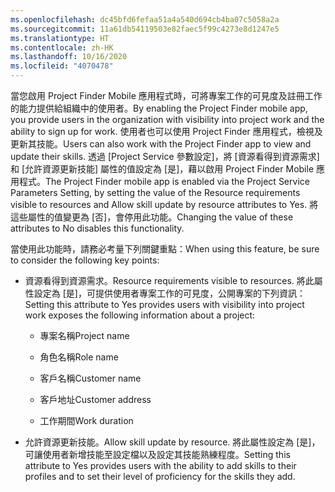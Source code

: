 ```yaml
---
ms.openlocfilehash: dc45bfd6fefaa51a4a540d694cb4ba07c5058a2a
ms.sourcegitcommit: 11a61db54119503e82faec5f99c4273e8d1247e5
ms.translationtype: HT
ms.contentlocale: zh-HK
ms.lasthandoff: 10/16/2020
ms.locfileid: "4070478"
---
```

<span data-ttu-id="c45be-101">當您啟用 Project Finder Mobile 應用程式時，可將專案工作的可見度及註冊工作的能力提供給組織中的使用者。</span><span class="sxs-lookup"><span data-stu-id="c45be-101">By enabling the Project Finder mobile app, you provide users in the organization with visibility into project work and the ability to sign up for work.</span></span> <span data-ttu-id="c45be-102">使用者也可以使用 Project Finder 應用程式，檢視及更新其技能。</span><span class="sxs-lookup"><span data-stu-id="c45be-102">Users can also work with the Project Finder app to view and update their skills.</span></span> <span data-ttu-id="c45be-103">透過 [Project Service 參數設定]，將 [資源看得到資源需求] 和 [允許資源更新技能] 屬性的值設定為 [是]，藉以啟用 Project Finder Mobile 應用程式。</span><span class="sxs-lookup"><span data-stu-id="c45be-103">The Project Finder mobile app is enabled via the Project Service Parameters Setting, by setting the value of the Resource requirements visible to resources and Allow skill update by resource attributes to Yes.</span></span> <span data-ttu-id="c45be-104">將這些屬性的值變更為 [否]，會停用此功能。</span><span class="sxs-lookup"><span data-stu-id="c45be-104">Changing the value of these attributes to No disables this functionality.</span></span>  
  
 <span data-ttu-id="c45be-105">當使用此功能時，請務必考量下列關鍵重點：</span><span class="sxs-lookup"><span data-stu-id="c45be-105">When using this feature, be sure to consider the following key points:</span></span>  
  
-   <span data-ttu-id="c45be-106">資源看得到資源需求。</span><span class="sxs-lookup"><span data-stu-id="c45be-106">Resource requirements visible to resources.</span></span> <span data-ttu-id="c45be-107">將此屬性設定為 [是]，可提供使用者專案工作的可見度，公開專案的下列資訊：</span><span class="sxs-lookup"><span data-stu-id="c45be-107">Setting this attribute to Yes provides users with visibility into project work exposes the following information about a project:</span></span>  
  
    -   <span data-ttu-id="c45be-108">專案名稱</span><span class="sxs-lookup"><span data-stu-id="c45be-108">Project name</span></span>  
  
    -   <span data-ttu-id="c45be-109">角色名稱</span><span class="sxs-lookup"><span data-stu-id="c45be-109">Role name</span></span>  
  
    -   <span data-ttu-id="c45be-110">客戶名稱</span><span class="sxs-lookup"><span data-stu-id="c45be-110">Customer name</span></span>  
  
    -   <span data-ttu-id="c45be-111">客戶地址</span><span class="sxs-lookup"><span data-stu-id="c45be-111">Customer address</span></span>  
  
    -   <span data-ttu-id="c45be-112">工作期間</span><span class="sxs-lookup"><span data-stu-id="c45be-112">Work duration</span></span>  
  
-   <span data-ttu-id="c45be-113">允許資源更新技能。</span><span class="sxs-lookup"><span data-stu-id="c45be-113">Allow skill update by resource.</span></span> <span data-ttu-id="c45be-114">將此屬性設定為 [是]，可讓使用者新增技能至設定檔以及設定其技能熟練程度。</span><span class="sxs-lookup"><span data-stu-id="c45be-114">Setting this attribute to Yes provides users with the ability to add skills to their profiles and to set their level of proficiency for the skills they add.</span></span>
